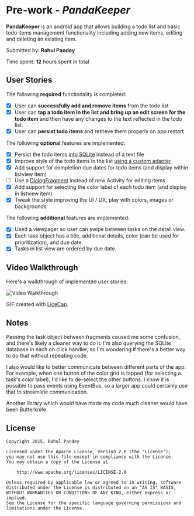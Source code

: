 # Pre-work - *PandaKeeper*

**PandaKeeper** is an android app that allows building a todo list and basic todo items management functionality including adding new items, editing and deleting an existing item.

Submitted by: **Rahul Pandey**

Time spent: **12** hours spent in total

## User Stories

The following **required** functionality is completed:

* [x] User can **successfully add and remove items** from the todo list
* [x] User can **tap a todo item in the list and bring up an edit screen for the todo item** and then have any changes to the text reflected in the todo list.
* [x] User can **persist todo items** and retrieve them properly on app restart

The following **optional** features are implemented:

* [x] Persist the todo items [into SQLite](http://guides.codepath.com/android/Persisting-Data-to-the-Device#sqlite) instead of a text file
* [x] Improve style of the todo items in the list [using a custom adapter](http://guides.codepath.com/android/Using-an-ArrayAdapter-with-ListView)
* [x] Add support for completion due dates for todo items (and display within listview item)
* [ ] Use a [DialogFragment](http://guides.codepath.com/android/Using-DialogFragment) instead of new Activity for editing items
* [x] Add support for selecting the color label of each todo item (and display in listview item)
* [x] Tweak the style improving the UI / UX, play with colors, images or backgrounds

The following **additional** features are implemented:

* [x] Used a viewpager so user can swipe between tasks on the detail view.  
* [x] Each task object has a title, additional details, color (can be used for prioritization), and due date.
* [x] Tasks in list view are ordered by due date. 

## Video Walkthrough 

Here's a walkthrough of implemented user stories:

<img src='http://i.imgur.com/8TKqrnA.gif' title='Video Walkthrough' width='' alt='Video Walkthrough' />

GIF created with [LiceCap](http://www.cockos.com/licecap/).

## Notes

Passing the task object between fragments caused me some confusion, and there's likely a cleaner way to do it. I'm also querying the SQLite database in each on click handler, so I'm wondering if there's a better way to do that without repeating code.

I also would like to better communicate between different parts of the app. For example, when one button of the color grid is tapped (for selecting a task's color label), I'd like to de-select the other buttons. I know it is possible to pass events using EventBus, so a larger app could certainly use that to streamline communication.

Another library which would have made my code much cleaner would have been Butterknife.

## License

    Copyright 2015, Rahul Pandey

    Licensed under the Apache License, Version 2.0 (the "License");
    you may not use this file except in compliance with the License.
    You may obtain a copy of the License at

        http://www.apache.org/licenses/LICENSE-2.0

    Unless required by applicable law or agreed to in writing, software
    distributed under the License is distributed on an "AS IS" BASIS,
    WITHOUT WARRANTIES OR CONDITIONS OF ANY KIND, either express or implied.
    See the License for the specific language governing permissions and
    limitations under the License.